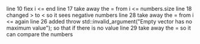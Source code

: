line 10 fiex i <= end
line 17 take away the = from i <= numbers.size
line 18 changed > to < so it sees negative numbers
line 28 take away the = from i <= again
line 26 added throw std::invalid_argument("Empty vector has no maximum value"); so that if there is no value
line 29 take away the = so it can compare the numbers